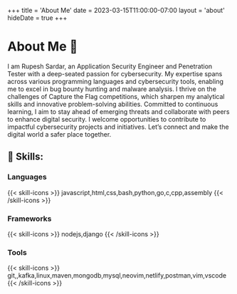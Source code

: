 +++
title = 'About Me'
date = 2023-03-15T11:00:00-07:00
layout = 'about'
hideDate = true
+++

# About Me 👋

I am Rupesh Sardar, an Application Security Engineer and Penetration Tester with a deep-seated passion for cybersecurity. My expertise spans across various programming languages and cybersecurity tools, enabling me to excel in bug bounty hunting and malware analysis. I thrive on the challenges of Capture the Flag competitions, which sharpen my analytical skills and innovative problem-solving abilities. Committed to continuous learning, I aim to stay ahead of emerging threats and collaborate with peers to enhance digital security. I welcome opportunities to contribute to impactful cybersecurity projects and initiatives. Let’s connect and make the digital world a safer place together.

## 🔨 Skills:

### Languages

{{< skill-icons >}} javascript,html,css,bash,python,go,c,cpp,assembly {{< /skill-icons >}}

### Frameworks

{{< skill-icons >}} nodejs,django {{< /skill-icons >}}

### Tools

{{< skill-icons >}} git,,kafka,linux,maven,mongodb,mysql,neovim,netlify,postman,vim,vscode {{< /skill-icons >}}


